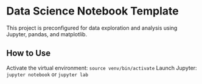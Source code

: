 # Data Science Notebook Template

This project is preconfigured for data exploration and analysis using Jupyter, pandas, and matplotlib.

## How to Use

Activate the virtual environment: `source venv/bin/activate`
Launch Jupyter: `jupyter notebook` or `jupyter lab`
